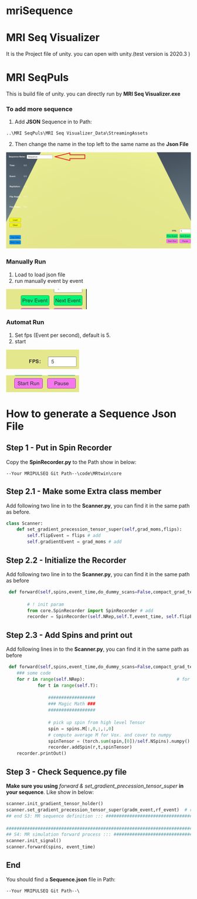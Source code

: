 # mriSequence

# MRI Seq Visualizer 

It is the Project file of unity. you can open with unity.(test version is 2020.3 )

# MRI SeqPuls

This is build file of unity. you can directly run by **MRI Seq Visualizer.exe**



### To add more sequence

1. Add **JSON** Sequence in to Path:

```shell
..\MRI SeqPuls\MRI Seq Visualizer_Data\StreamingAssets
```

2. Then change the name in the top left to the same name as the **Json File**

![image-20211001164112881](README.assets/image-20211001164112881.png)

### Manually Run

1. Load to load json file
2. run manually event by event 

![image-20211001164409688](README.assets/image-20211001164409688.png)

### Automat Run

1. Set fps (Event per second), default is 5.
2. start

![image-20211001164554975](README.assets/image-20211001164554975.png)



![image-20211001164601067](README.assets/image-20211001164601067.png)

# 



# How to generate a Sequence Json File





## Step 1 - Put in Spin Recorder

Copy the  **SpinRecorder.py** to the Path show in below:

```shell
--Your MRIPULSEQ Git Path--\code\MRtwin\core
```



## Step 2.1 - Make some Extra class member

Add following two line in to the **Scanner.py**, you can find it in the same path as before.

```python
class Scanner:
	def set_gradient_precession_tensor_super(self,grad_moms,flips):
    	self.flipEvent = flips # add
		self.gradientEvent = grad_moms # add
```



## Step 2.2 - Initialize the Recorder

Add following two line in to the **Scanner.py**, you can find it in the same path as before

```python
 def forward(self,spins,event_time,do_dummy_scans=False,compact_grad_tensor=True):

        # ! init param
        from core.SpinRecorder import SpinRecorder # add
        recorder = SpinRecorder(self.NRep,self.T,event_time, self.flipEvent,self.gradientEvent,self.sz) # add

```



## Step 2.3 - Add Spins and print out

Add following  lines in to the **Scanner.py**, you can find it in the same path as before

```python
 def forward(self,spins,event_time,do_dummy_scans=False,compact_grad_tensor=True):
	### some code
    for r in range(self.NRep):                                   # for all repetitions
            for t in range(self.T):                                      # for all actions  
                
                ##################
                ### Magic Math ###
                ##################

                # pick up spin from high level Tensor
                spin = spins.M[:,0,:,:,0]
                # compute average M for Vox. and cover to numpy
                spinTensor = (torch.sum(spin,[0])/self.NSpins).numpy()
                recorder.addSpin(r,t,spinTensor)
	recorder.printOut()
```



## Step 3 - Check Sequence.py file

**Make sure you using** *forward & set_gradient_precession_tensor_super* **in  your sequence**. Like show in below:

```Python
scanner.init_gradient_tensor_holder()
scanner.set_gradient_precession_tensor_super(gradm_event,rf_event)  # refocusing=False for GRE/FID, adjust for higher echoes
## end S3: MR sequence definition ::: #####################################

#############################################################################
## S4: MR simulation forward process ::: #####################################
scanner.init_signal()
scanner.forward(spins, event_time)
```



## End

You should find a **Sequence.json** file in Path:

```shell
--Your MRIPULSEQ Git Path--\
```

